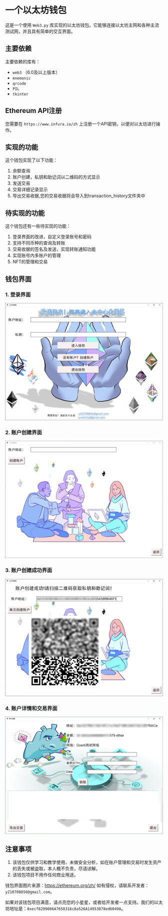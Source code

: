 # 一个以太坊钱包

这是一个使用 `Web3.py` 库实现的以太坊钱包。它能够连接以太坊主网和各种主流测试网，并且具有简单的交互界面。

## 主要依赖

主要依赖的库有：

- `web3` （6.0及以上版本）
- `mnemonic`
- `qrcode`
- `PIL`
- `tkinter`

## Ethereum API注册

您需要在 `https://www.infura.io/zh` 上注册一个API密钥，以便对以太坊进行操作。

## 实现的功能

这个钱包实现了以下功能：

1. 余额查询
2. 账户创建，私钥和助记词以二维码的方式显示
3. 发送交易
4. 交易详细记录显示
5. 导出交易收据,您的交易收据将会导入到transaction_history文件夹中

## 待实现的功能

这个钱包还有一些待实现的功能：

1. 登录界面的改进，自定义登录账号和密码
2. 支持不同币种的查询及转账
3. 交易收据的签名及发送，实现转账通知功能
4. 实现账号内多账户的管理
5. NFT的管理和交易

## 钱包界面

### 1. 登录界面

![登录界面](Wallet/image/login.png)

### 2. 账户创建界面

![账户创建界面](Wallet/image/create.png)
### 3. 账户创建成功界面

![账户创建成功界面](Wallet/image/success.png)

### 4. 账户详情和交易界面

![账户详情和交易界面](Wallet/image/detail.png)



## 注意事项

1. 该钱包仅供学习和教学使用，未做安全分析，如在账户管理和交易时发生资产的丢失或被盗取，本人概不负责，尽请谅解。
2. 该钱包项目不用作任何商业用途。

钱包界面图片来源：https://ethereum.org/zh/
如有侵权，请联系开发者：`y210708856@gmail.com`。

如果对该钱包项目满意，请点亮您的小星星，或者给开发者一点支持。我们的以太坊地址是：`0xecf8299086A7658316c8a526A14953878ed6049A`。

